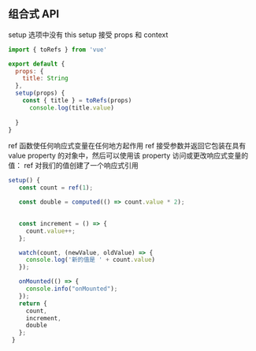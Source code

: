 ## 组合式 API 
setup 选项中没有 this
setup 接受 props 和 context

```js
import { toRefs } from 'vue'

export default {
  props: {
    title: String
  },
  setup(props) {
    const { title } = toRefs(props)
	  console.log(title.value)
    
  }
}
```

ref 函数使任何响应式变量在任何地方起作用
ref 接受参数并返回它包装在具有 value property 的对象中，然后可以使用该 property 访问或更改响应式变量的值：
ref 对我们的值创建了一个响应式引用

 ```js
setup() {
    const count = ref(1);

    const double = computed(() => count.value * 2);

    
    const increment = () => {
      count.value++;
    };

    watch(count, (newValue, oldValue) => {
      console.log('新的值是 ' + count.value)
    });

    onMounted(() => {
      console.info("onMounted");
    });
    return {
      count,
      increment,
      double
    };
  }

  ```  